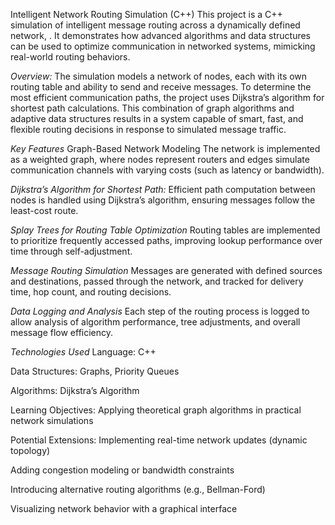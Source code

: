 Intelligent Network Routing Simulation (C++)
This project is a C++ simulation of intelligent message routing across a dynamically defined network, . It demonstrates how advanced algorithms and data structures can be used to optimize communication in networked systems, mimicking real-world routing behaviors.

*Overview:*
The simulation models a network of nodes, each with its own routing table and ability to send and receive messages. To determine the most efficient communication paths, the project uses Dijkstra’s algorithm for shortest path calculations. 
This combination of graph algorithms and adaptive data structures results in a system capable of smart, fast, and flexible routing decisions in response to simulated message traffic.

*Key Features*
Graph-Based Network Modeling
The network is implemented as a weighted graph, where nodes represent routers and edges simulate communication channels with varying costs (such as latency or bandwidth).

*Dijkstra’s Algorithm for Shortest Path:*
Efficient path computation between nodes is handled using Dijkstra’s algorithm, ensuring messages follow the least-cost route.

*Splay Trees for Routing Table Optimization*
Routing tables are implemented  to prioritize frequently accessed paths, improving lookup performance over time through self-adjustment.

*Message Routing Simulation*
Messages are generated with defined sources and destinations, passed through the network, and tracked for delivery time, hop count, and routing decisions.

*Data Logging and Analysis*
Each step of the routing process is logged to allow analysis of algorithm performance, tree adjustments, and overall message flow efficiency.

*Technologies Used*
Language: C++ 

Data Structures: Graphs, Priority Queues

Algorithms: Dijkstra’s Algorithm


Learning Objectives:
Applying theoretical graph algorithms in practical network simulations




Potential Extensions:
Implementing real-time network updates (dynamic topology)

Adding congestion modeling or bandwidth constraints

Introducing alternative routing algorithms (e.g., Bellman-Ford)

Visualizing network behavior with a graphical interface
